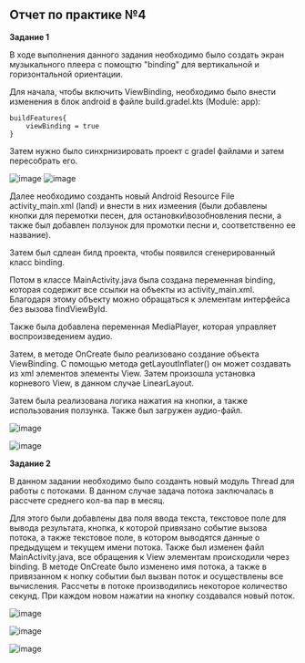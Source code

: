 **Отчет по практике №4**
----
**Задание 1**

В ходе выполнения данного задания необходимо было создать экран музыкального плеера с помощтю "binding" для вертикальной и горизонтальной 
ориентации. 

Для начала, чтобы включить ViewBinding, необходимо было внести изменения в блок android в файле build.gradel.kts (Module: app):

    buildFeatures{
        viewBinding = true
    }

Затем нужно было синхрнизировать проект с gradel файлами и затем пересобрать его.

![image](https://github.com/user-attachments/assets/ab54419c-bed7-44c5-accc-5524ba208df6)
![image](https://github.com/user-attachments/assets/c061c17e-b350-44c7-8f76-964c64325e73)

Далее необходимо созданть новый Android Resource File activity_main.xml (land) и внести в них измеения (были добавлены кнопки
для перемотки песен, для остановки\возобновления песни, а также был добавлен ползунок для промотки песни и, соответственно ее название).

Затем был сдлеан билд проекта, чтобы появился сгенерированный класс binding.

Потом в классе MainActivity.java была создана переменная binding, которая содержит все ссылки на объекты из activity_main.xml.
Благодаря этому объекту можно обращаться к элементам интерфейса без вызова findViewById.

Также была добавлена переменная MediaPlayer, которая управляет воспроизведением аудио.

Затем, в методе OnCreate было реализовано создание объекта ViewBinding. С помощью метода getLayoutInflater() он может создавать из xml элементов
элементы View.
Затем произошла установка корневого View, в данном случае LinearLayout.

Затем была реализована логика нажатия на кнопки, а также использования ползунка. Также был загружен аудио-файл.

![image](https://github.com/user-attachments/assets/6e1c0be1-2818-40bc-955d-2db986686d5c)

![image](https://github.com/user-attachments/assets/b9568584-e5b1-4273-a809-4931c8102741)

**Задание 2**

В данном задании необходимо было созданть новый модуль Thread для работы с потоками.
В данном случае задача потока заключалась в рассчете среднего кол-ва пар в месяц.

Для этого были добавлены два поля ввода текста, текстовое поле для вывода результата, кнопка, к которой привязано событие вызова
потока, а также текстовое поле, в котором выводятся данные о предыдущем и текущем имени потока.
Также был изменен файл MainActivity.java, все обращения к View элементам происходили через binding.
В методе OnCreate было изменено имя потока, а также в привязанном к нопку событии был вызван поток и осуществлены все вычисления.
Рассчеты в потоке производились некоторое количество секунд.
При каждом новом нажатии на кнопку создавался новый поток.

![image](https://github.com/user-attachments/assets/42402de0-094c-487d-81ca-c0c53fd1ab72)

![image](https://github.com/user-attachments/assets/405f4ae5-e65e-4d6f-a710-20deb08007c4)

![image](https://github.com/user-attachments/assets/9e967e76-c72c-4597-a51e-68519f1fffe8)

